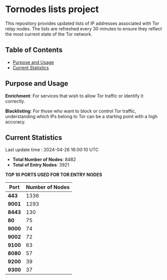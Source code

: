 # Tornodes lists project

This repository provides updated lists of IP addresses associated with Tor relay nodes. The lists are refreshed every 30 minutes to ensure they reflect the most current state of the Tor network.

## Table of Contents

- [Purpose and Usage](#purpose-and-usage)
- [Current Statistics](#current-statistics)


## Purpose and Usage

**Enrichment**: For services that wish to allow Tor traffic or identify it correctly.

**Blacklisting**: For those who want to block or control Tor traffic, understanding which IPs belong to Tor can be a starting point with a high accuracy.

## Current Statistics

Last update time : 2024-04-26 16:00:10 UTC

- **Total Number of Nodes**: 8482
- **Total of Entry Nodes**: 3921

**TOP 10 PORTS USED FOR TOR ENTRY NODES**

| **Port** | **Number of Nodes** |
|------|-----------------|
| **443**   | 1336  |
| **9001**   | 1293  |
| **8443**   | 130  |
| **80**   | 75  |
| **9000**   | 74  |
| **9002**   | 72  |
| **9100**   | 63  |
| **8080**   | 57  |
| **9200**   | 39  |
| **9300**   | 37  |

